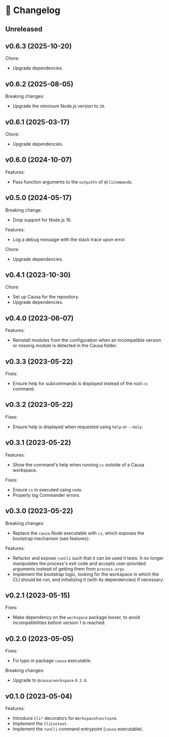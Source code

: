 # 🔖 Changelog

## Unreleased

## v0.6.3 (2025-10-20)

Chore:

- Upgrade dependencies.

## v0.6.2 (2025-08-05)

Breaking changes:

- Upgrade the minimum Node.js version to `20`.

## v0.6.1 (2025-03-17)

Chore:

- Upgrade dependencies.

## v0.6.0 (2024-10-07)

Features:

- Pass function arguments to the `outputFn` of `@CliCommand`s.

## v0.5.0 (2024-05-17)

Breaking change:

- Drop support for Node.js 16.

Features:

- Log a debug message with the stack trace upon error.

Chore:

- Upgrade dependencies.

## v0.4.1 (2023-10-30)

Chore:

- Set up Causa for the repository.
- Upgrade dependencies.

## v0.4.0 (2023-06-07)

Features:

- Reinstall modules from the configuration when an incompatible version or missing module is detected in the Causa folder.

## v0.3.3 (2023-05-22)

Fixes:

- Ensure help for subcommands is displayed instead of the root `cs` command.

## v0.3.2 (2023-05-22)

Fixes:

- Ensure help is displayed when requested using `help` or `--help`.

## v0.3.1 (2023-05-22)

Features:

- Show the command's help when running `cs` outside of a Causa workspace.

Fixes:

- Ensure `cs` in executed using `node`.
- Properly log Commander errors.

## v0.3.0 (2023-05-22)

Breaking changes:

- Replace the `causa` Node executable with `cs`, which exposes the bootstrap mechanism (see features).

Features:

- Refactor and expose `runCli` such that it can be used it tests. It no longer manipulates the process's exit code and accepts user-provided arguments instead of getting them from `process.argv`.
- Implement the bootstrap logic, looking for the workspace in which the CLI should be run, and initializing it (with its dependencies) if necessary.

## v0.2.1 (2023-05-15)

Fixes:

- Make dependency on the `workspace` package looser, to avoid incompatibilities before version 1 is reached.

## v0.2.0 (2023-05-05)

Fixes:

- Fix typo in package `causa` executable.

Breaking changes:

- Upgrade to `@causa/workspace` `0.2.0`.

## v0.1.0 (2023-05-04)

Features:

- Introduce `Cli*` decorators for `WorkspaceFunction`s.
- Implement the `CliContext`.
- Implement the `runCli` command entrypoint (`causa` executable).
